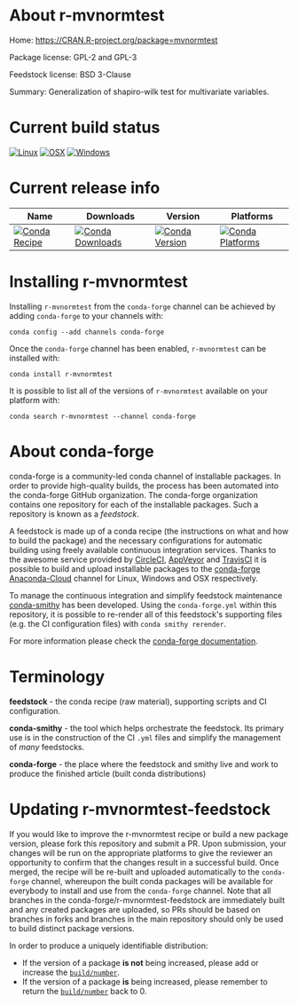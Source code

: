 About r-mvnormtest
==================

Home: https://CRAN.R-project.org/package=mvnormtest

Package license: GPL-2 and GPL-3

Feedstock license: BSD 3-Clause

Summary: Generalization of shapiro-wilk test for multivariate variables.



Current build status
====================

[![Linux](https://img.shields.io/circleci/project/github/conda-forge/r-mvnormtest-feedstock/master.svg?label=Linux)](https://circleci.com/gh/conda-forge/r-mvnormtest-feedstock)
[![OSX](https://img.shields.io/travis/conda-forge/r-mvnormtest-feedstock/master.svg?label=macOS)](https://travis-ci.org/conda-forge/r-mvnormtest-feedstock)
[![Windows](https://img.shields.io/appveyor/ci/conda-forge/r-mvnormtest-feedstock/master.svg?label=Windows)](https://ci.appveyor.com/project/conda-forge/r-mvnormtest-feedstock/branch/master)

Current release info
====================

| Name | Downloads | Version | Platforms |
| --- | --- | --- | --- |
| [![Conda Recipe](https://img.shields.io/badge/recipe-r--mvnormtest-green.svg)](https://anaconda.org/conda-forge/r-mvnormtest) | [![Conda Downloads](https://img.shields.io/conda/dn/conda-forge/r-mvnormtest.svg)](https://anaconda.org/conda-forge/r-mvnormtest) | [![Conda Version](https://img.shields.io/conda/vn/conda-forge/r-mvnormtest.svg)](https://anaconda.org/conda-forge/r-mvnormtest) | [![Conda Platforms](https://img.shields.io/conda/pn/conda-forge/r-mvnormtest.svg)](https://anaconda.org/conda-forge/r-mvnormtest) |

Installing r-mvnormtest
=======================

Installing `r-mvnormtest` from the `conda-forge` channel can be achieved by adding `conda-forge` to your channels with:

```
conda config --add channels conda-forge
```

Once the `conda-forge` channel has been enabled, `r-mvnormtest` can be installed with:

```
conda install r-mvnormtest
```

It is possible to list all of the versions of `r-mvnormtest` available on your platform with:

```
conda search r-mvnormtest --channel conda-forge
```


About conda-forge
=================

conda-forge is a community-led conda channel of installable packages.
In order to provide high-quality builds, the process has been automated into the
conda-forge GitHub organization. The conda-forge organization contains one repository
for each of the installable packages. Such a repository is known as a *feedstock*.

A feedstock is made up of a conda recipe (the instructions on what and how to build
the package) and the necessary configurations for automatic building using freely
available continuous integration services. Thanks to the awesome service provided by
[CircleCI](https://circleci.com/), [AppVeyor](https://www.appveyor.com/)
and [TravisCI](https://travis-ci.org/) it is possible to build and upload installable
packages to the [conda-forge](https://anaconda.org/conda-forge)
[Anaconda-Cloud](https://anaconda.org/) channel for Linux, Windows and OSX respectively.

To manage the continuous integration and simplify feedstock maintenance
[conda-smithy](https://github.com/conda-forge/conda-smithy) has been developed.
Using the ``conda-forge.yml`` within this repository, it is possible to re-render all of
this feedstock's supporting files (e.g. the CI configuration files) with ``conda smithy rerender``.

For more information please check the [conda-forge documentation](https://conda-forge.org/docs/).

Terminology
===========

**feedstock** - the conda recipe (raw material), supporting scripts and CI configuration.

**conda-smithy** - the tool which helps orchestrate the feedstock.
                   Its primary use is in the construction of the CI ``.yml`` files
                   and simplify the management of *many* feedstocks.

**conda-forge** - the place where the feedstock and smithy live and work to
                  produce the finished article (built conda distributions)


Updating r-mvnormtest-feedstock
===============================

If you would like to improve the r-mvnormtest recipe or build a new
package version, please fork this repository and submit a PR. Upon submission,
your changes will be run on the appropriate platforms to give the reviewer an
opportunity to confirm that the changes result in a successful build. Once
merged, the recipe will be re-built and uploaded automatically to the
`conda-forge` channel, whereupon the built conda packages will be available for
everybody to install and use from the `conda-forge` channel.
Note that all branches in the conda-forge/r-mvnormtest-feedstock are
immediately built and any created packages are uploaded, so PRs should be based
on branches in forks and branches in the main repository should only be used to
build distinct package versions.

In order to produce a uniquely identifiable distribution:
 * If the version of a package **is not** being increased, please add or increase
   the [``build/number``](https://conda.io/docs/user-guide/tasks/build-packages/define-metadata.html#build-number-and-string).
 * If the version of a package **is** being increased, please remember to return
   the [``build/number``](https://conda.io/docs/user-guide/tasks/build-packages/define-metadata.html#build-number-and-string)
   back to 0.

